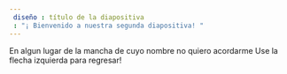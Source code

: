 ```yaml
---
 diseño : título de la diapositiva
 : "¡ Bienvenido a nuestra segunda diapositiva! "
---
```

En algun lugar de la mancha de cuyo nombre no quiero acordarme
Use la flecha izquierda para regresar!

